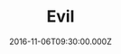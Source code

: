 ---
title: "Evil"
image: "https://i.imgur.com/MuLYIpM.jpg"
date: "2016-11-06T09:30:00.000Z"
video:
  type: "vimeo"
  id: 190469355
speaker:
  name: "Bart Wilkins"
  permalink: "bart-wilkins"
series: "monsters"
---